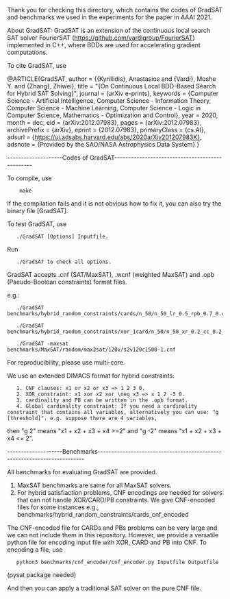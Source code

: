 Thank you for checking this directory, which contains the codes of GradSAT and benchmarks we used in the experiments for the paper in AAAI 2021. 

About GradSAT: GradSAT is an extension of the continuous local search SAT solver FourierSAT (https://github.com/vardigroup/FourierSAT) implemented in C++, where BDDs are used for accelerating gradient computations. 

To cite GradSAT, use 

@ARTICLE{GradSAT,
       author = {{Kyrillidis}, Anastasios and {Vardi}, Moshe Y. and {Zhang}, Zhiwei},
        title = "{On Continuous Local BDD-Based Search for Hybrid SAT Solving}",
      journal = {arXiv e-prints},
     keywords = {Computer Science - Artificial Intelligence, Computer Science - Information Theory, Computer Science - Machine Learning, Computer Science - Logic in Computer Science, Mathematics - Optimization and Control},
         year = 2020,
        month = dec,
          eid = {arXiv:2012.07983},
        pages = {arXiv:2012.07983},
archivePrefix = {arXiv},
       eprint = {2012.07983},
 primaryClass = {cs.AI},
       adsurl = {https://ui.adsabs.harvard.edu/abs/2020arXiv201207983K},
      adsnote = {Provided by the SAO/NASA Astrophysics Data System}
}

--------------------Codes of GradSAT------------------------------------------------

To compile, use 

        make

If the compilation fails and it is not obvious how to fix it, you can also try the binary file [GradSAT].

To test GradSAT, use 

       ./GradSAT [Options] Inputfile. 
       
Run 

       ./GradSAT to check all options. 

GradSAT accepts .cnf (SAT/MaxSAT), .wcnf (weighted MaxSAT) and .opb (Pseudo-Boolean constraints) format files.

e.g.:

       ./GradSAT benchmarks/hybrid_random_constraints/cards/n_50/n_50_lr_0.5_rpb_0.7_0.cnf.opb

       ./GradSAT benchmarks/hybrid_random_constraints/xor_1card/n_50/n_50_xr_0.2_cc_0.2_0.cnf

       ./GradSAT -maxsat benchmarks/MaxSAT/random/max2sat/120v/s2v120c1500-1.cnf

For reproducibility, please use multi-core.

We use an extended DIMACS format for hybrid constraints:

       1. CNF clauses: x1 or x2 or x3 => 1 2 3 0.
       2. XOR constraint: x1 xor x2 xor \neg x3 => x 1 2 -3 0.
       3. cardinality and PB can be written in the .opb format.
       4. Global cardinality constraint: If you need a cardinality constraint that contains all variables, alternatively you can use: "g [threshold]". e.g. suppose there are 4 variables, 
then "g 2" means "x1 + x2 + x3 + x4 >=2" and "g -2" means "x1 + x2 + x3 + x4 <= 2".

--------------------Benchmarks-------------------------------------------------------------------------

All benchmarks for evaluating GradSAT are provided. 
1. MaxSAT benchmarks are same for all MaxSAT solvers. 
2. For hybrid satisfiaction problems, CNF encodings are needed for solvers that can not handle XOR/CARD/PB constraints. We give CNF-encoded files for some instances 
e.g., 
       benchmarks/hybrid_random_constraints/cards_cnf_encoded

The CNF-encoded file for CARDs and PBs problems can be very large and we can not include them in this repository. However, we provide a versatile python file for encoding input file with XOR, CARD and PB into CNF. To encoding a file, use

       python3 benchmarks/cnf_encoder/cnf_encoder.py Inputfile Outputfile
(pysat package needed)

And then you can apply a traditional SAT solver on the pure CNF file.



